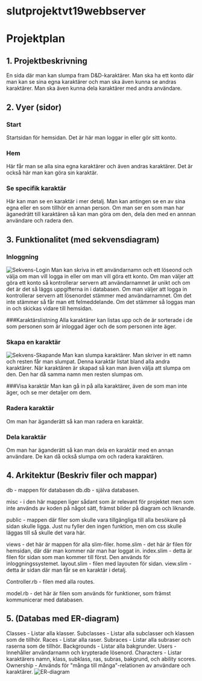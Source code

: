# slutprojektvt19webbserver

# Projektplan

## 1. Projektbeskrivning
En sida där man kan slumpa fram D&D-karaktärer. Man ska ha ett konto där man kan se sina egna karaktärer och man ska även kunna se andras karaktärer. Man ska även kunna dela karaktärer med andra användare. 
## 2. Vyer (sidor)
### Start
Startsidan för hemsidan. Det är här man loggar in eller gör sitt konto. 

### Hem
  Här får man se alla sina egna karaktärer och även andras karaktärer. Det är också här man kan göra sin karaktär. 
  
### Se specifik karaktär
  Här kan man se en karaktär i mer detalj. Man kan antingen se en av sina egna eller en som tillhör en annan person. Om man ser en som man har äganedrätt till karaktären så kan man göra om den, dela den med en annnan användare och radera den. 
## 3. Funktionalitet (med sekvensdiagram)
### Inloggning
![Sekvens-Login](https://github.com/itggot-markus-moen/slutprojektvt19webbserver/blob/master/misc/login.JPG)
  Man kan skriva in ett användarnamn och ett löseond och välja om man vill logga in eller om man vill göra ett konto. Om man väljer att göra ett konto så kontrollerar servern att användarnamnet är unikt och om det är det så läggs uppgifterna in i databasen. Om man väljer att logga in kontrollerar servern att lösenordet stämmer med användarnamnet. Om det inte stämmer så får man ett felmeddelande. Om det stämmer så loggas man in och skickas vidare till hemsidan. 

###Karaktärslistning
  Alla karaktärer kan listas upp och de är sorterade i de som personen som är inloggad äger och de som personen inte äger. 

### Skapa en karaktär
![Sekvens-Skapande](https://github.com/itggot-markus-moen/slutprojektvt19webbserver/blob/master/misc/skapande.JPG)
  Man kan slumpa karaktärer. Man skriver in ett namn och resten får man slumpat. Denna karaktär listat bland alla andra karaktärer. När karaktären är skapad så kan man även välja att slumpa om den. Den har då samma namn men resten slumpas om. 

###Visa karaktär
  Man kan gå in på alla karaktärer, även de som man inte äger, och se mer detaljer om dem. 

### Radera karaktär
  Om man har äganderätt så kan man radera en karaktär. 

### Dela karaktär
  Om man har äganderätt så kan man dela en karaktär med en annan användare. De kan då också slumpa om och radera karaktären. 
## 4. Arkitektur (Beskriv filer och mappar)
  db - mappen för databasen
  db.db - själva databasen. 
  
  misc - i den här mappen liger sådant som är relevant för projektet men som inte används av koden på något sätt, främst bilder på diagram och liknande. 
  
  public - mappen där filer som skulle vara tillgängliga till alla besökare på sidan skulle ligga. Just nu fyller den ingen funktion, men om css skulle läggas till så skulle det vara här. 

  views - det här är mappen för alla slim-filer. 
  home.slim - det här är filen för hemsidan, där där man kommer när man har loggat in. 
  index.slim - detta är filen för sidan som man kommer till först. Den används för inloggningssystemet. 
  layout.slim - filen med layouten för sidan. 
  view.slim - detta är sidan där man får se en karaktär i detalj. 

  Controller.rb - filen med alla routes. 

  model.rb - det här är filen som används för funktioner, som främst kommunicerar med databasen. 

## 5. (Databas med ER-diagram)
  Classes - Listar alla klasser. 
  Subclasses - Listar alla subclasser och klassen som de tillhör. 
  Races - Listar alla raser. 
  Subraces - Listar alla subraser och raserna som de tillhör. 
  Backgrounds - Listar alla bakgrunder. 
  Users - Innehåller användarnamn och krypterade lösenord. 
  Characters - Listar karaktärers namn, klass, subklass, ras, subras, bakgrund, och ability scores. 
  Ownership - Används för "många till många"-relationen av användare och karaktärer. 
![ER-diagram](https://github.com/itggot-markus-moen/slutprojektvt19webbserver/blob/master/misc/er.JPG)